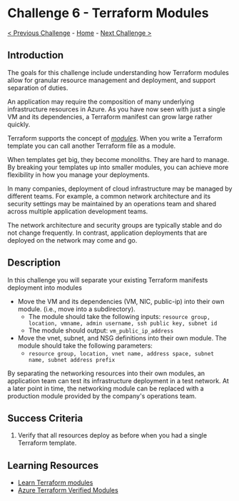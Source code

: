 # Challenge 6 - Terraform Modules

[< Previous Challenge](./Challenge-05.md) - [Home](../README.md) - [Next Challenge >](./Challenge-07.md)

## Introduction

The goals for this challenge include understanding how Terraform modules allow for granular resource management and deployment, and support separation of duties.

An application may require the composition of many underlying infrastructure resources in Azure. As you have now seen with just a single VM and its dependencies, a Terraform manifest can grow large rather quickly.

Terraform supports the concept of [*modules*](https://developer.hashicorp.com/terraform/language/modules). When you write a Terraform template you can call another Terraform file as a module.

When templates get big, they become monoliths. They are hard to manage.  By breaking your templates up into smaller modules, you can achieve more flexibility in how you manage your deployments.

In many companies, deployment of cloud infrastructure may be managed by different teams. For example, a common network architecture and its security settings may be maintained by an operations team and shared across multiple application development teams.

The network architecture and security groups are typically stable and do not change frequently. In contrast, application deployments that are deployed on the network may come and go.

## Description

In this challenge you will separate your existing Terraform manifests deployment into modules

- Move the VM and its dependencies (VM, NIC, public-ip) into their own module. (i.e., move into a subdirectory).  
    - The module should take the following inputs: `resource group, location, vmname, admin username, ssh public key, subnet id`
    - The module should output: `vm_public_ip_address`
- Move the vnet, subnet, and NSG definitions into their own module. The module should take the following parameters:
    - `resource group, location, vnet name, address space, subnet name, subnet address prefix`

By separating the networking resources into their own modules, an application team can test its infrastructure deployment in a test network. At a later point in time, the networking module can be replaced with a production module provided by the company's operations team.

## Success Criteria

1. Verify that all resources deploy as before when you had a single Terraform template.

## Learning Resources

- [Learn Terraform modules](https://developer.hashicorp.com/terraform/tutorials/modules/module)
- [Azure Terraform Verified Modules](https://github.com/Azure/terraform-azure-modules)

